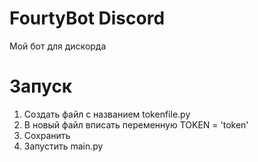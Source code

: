 ﻿# FourtyBot Discord
Мой бот для дискорда

# Запуск
1. Создать файл с названием tokenfile.py
2. В новый файл вписать переменную TOKEN = 'token'
3. Сохранить
4. Запустить main.py

